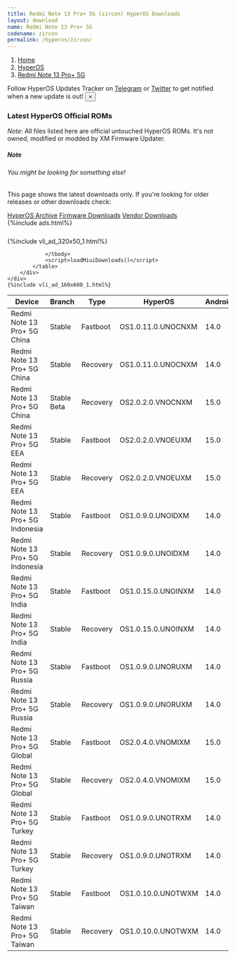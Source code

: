 ```yaml
---
title: Redmi Note 13 Pro+ 5G (zircon) HyperOS Downloads
layout: download
name: Redmi Note 13 Pro+ 5G
codename: zircon
permalink: /hyperos/zircon/
---
```

<nav aria-label="breadcrumb">
    <ol class="breadcrumb">
        <li class="breadcrumb-item"><a href="/">Home</a></li>
        <li class="breadcrumb-item"><a href="/hyperos/">HyperOS</a></li>
        <li class="breadcrumb-item active" aria-current="page"><a href="/hyperos/zircon/">Redmi Note 13 Pro+ 5G</a></li>
    </ol>
</nav>
<div class="alert alert-primary alert-dismissible fade show" role="alert">
    Follow HyperOS Updates Tracker on <a href="https://t.me/MIUIUpdatesTracker" class="alert-link">Telegram</a>
     or <a href="https://twitter.com/MiFwUpdater" class="alert-link">Twitter</a> to get notified when a new update is out!
    <button type="button" class="close" data-dismiss="alert" aria-label="Close">
        <span aria-hidden="true">&times;</span>
    </button>
</div>

### Latest HyperOS Official ROMs
*Note*: All files listed here are official untouched HyperOS ROMs. It's not owned, modified or modded by XM Firmware Updater.
<div class="card">
  <div class="card-body">
    <h5 class="card-title">Note</h5>
    <h6 class="card-subtitle mb-2 text-muted">You might be looking for something else!</h6>
    <p class="card-text">This page shows the latest downloads only.
     If you're looking for older releases or other downloads check:</p>
    <a href="/archive/hyperos/zircon/" class="card-link">HyperOS Archive</a>
    <a href="/firmware/zircon/" class="card-link">Firmware Downloads</a>
    <a href="/vendor/zircon/" class="card-link">Vendor Downloads</a>
  </div>
</div>
{%include ads.html%}
<div class="row justify-content-center">
    <div class="col-10">
        <div class="table-responsive-md" style="margin-top: 25px;">
            {%include vli_ad_320x50_1.html%}
            <table id="miui" class="display dt-responsive nowrap compact table table-striped table-hover table-sm">
                <thead class="thead-dark">
                    <tr>
                        <th data-ref="device">Device</th>
                        <th data-ref="branch">Branch</th>
                        <th data-ref="type">Type</th>
                        <th data-ref="miui">HyperOS</th>
                        <th data-ref="android">Android</th>
                        <th data-ref="size">Size</th>
                        <th data-ref="size">Date</th>
                        <th data-ref="link">Link</th>
                    </tr>
                </thead>
                <tbody>
                <tr><td>Redmi Note 13 Pro+ 5G China</td><td>Stable</td><td>Fastboot</td><td>OS1.0.11.0.UNOCNXM</td><td>14.0</td><td>7.9 GB</td><td>2024-11-28</td><td><a href="/hyperos/zircon/stable/OS1.0.11.0.UNOCNXM/">Download</a></td></tr>
<tr><td>Redmi Note 13 Pro+ 5G China</td><td>Stable</td><td>Recovery</td><td>OS1.0.11.0.UNOCNXM</td><td>14.0</td><td>6.2 GB</td><td>2024-12-06</td><td><a href="/hyperos/zircon/stable/OS1.0.11.0.UNOCNXM/">Download</a></td></tr>
<tr><td>Redmi Note 13 Pro+ 5G China</td><td>Stable Beta</td><td>Recovery</td><td>OS2.0.2.0.VNOCNXM</td><td>15.0</td><td>6.7 GB</td><td>2025-01-14</td><td><a href="/hyperos/zircon/stable beta/OS2.0.2.0.VNOCNXM/">Download</a></td></tr>
<tr><td>Redmi Note 13 Pro+ 5G EEA</td><td>Stable</td><td>Fastboot</td><td>OS2.0.2.0.VNOEUXM</td><td>15.0</td><td>8.3 GB</td><td>2024-12-27</td><td><a href="/hyperos/zircon/stable/OS2.0.2.0.VNOEUXM/">Download</a></td></tr>
<tr><td>Redmi Note 13 Pro+ 5G EEA</td><td>Stable</td><td>Recovery</td><td>OS2.0.2.0.VNOEUXM</td><td>15.0</td><td>6.1 GB</td><td>2024-12-31</td><td><a href="/hyperos/zircon/stable/OS2.0.2.0.VNOEUXM/">Download</a></td></tr>
<tr><td>Redmi Note 13 Pro+ 5G Indonesia</td><td>Stable</td><td>Fastboot</td><td>OS1.0.9.0.UNOIDXM</td><td>14.0</td><td>8.1 GB</td><td>2024-12-23</td><td><a href="/hyperos/zircon/stable/OS1.0.9.0.UNOIDXM/">Download</a></td></tr>
<tr><td>Redmi Note 13 Pro+ 5G Indonesia</td><td>Stable</td><td>Recovery</td><td>OS1.0.9.0.UNOIDXM</td><td>14.0</td><td>5.8 GB</td><td>2025-01-06</td><td><a href="/hyperos/zircon/stable/OS1.0.9.0.UNOIDXM/">Download</a></td></tr>
<tr><td>Redmi Note 13 Pro+ 5G India</td><td>Stable</td><td>Fastboot</td><td>OS1.0.15.0.UNOINXM</td><td>14.0</td><td>7.6 GB</td><td>2024-12-23</td><td><a href="/hyperos/zircon/stable/OS1.0.15.0.UNOINXM/">Download</a></td></tr>
<tr><td>Redmi Note 13 Pro+ 5G India</td><td>Stable</td><td>Recovery</td><td>OS1.0.15.0.UNOINXM</td><td>14.0</td><td>5.6 GB</td><td>2025-01-06</td><td><a href="/hyperos/zircon/stable/OS1.0.15.0.UNOINXM/">Download</a></td></tr>
<tr><td>Redmi Note 13 Pro+ 5G Russia</td><td>Stable</td><td>Fastboot</td><td>OS1.0.9.0.UNORUXM</td><td>14.0</td><td>8.8 GB</td><td>2024-12-23</td><td><a href="/hyperos/zircon/stable/OS1.0.9.0.UNORUXM/">Download</a></td></tr>
<tr><td>Redmi Note 13 Pro+ 5G Russia</td><td>Stable</td><td>Recovery</td><td>OS1.0.9.0.UNORUXM</td><td>14.0</td><td>5.7 GB</td><td>2025-01-06</td><td><a href="/hyperos/zircon/stable/OS1.0.9.0.UNORUXM/">Download</a></td></tr>
<tr><td>Redmi Note 13 Pro+ 5G Global</td><td>Stable</td><td>Fastboot</td><td>OS2.0.4.0.VNOMIXM</td><td>15.0</td><td>8.9 GB</td><td>2024-12-25</td><td><a href="/hyperos/zircon/stable/OS2.0.4.0.VNOMIXM/">Download</a></td></tr>
<tr><td>Redmi Note 13 Pro+ 5G Global</td><td>Stable</td><td>Recovery</td><td>OS2.0.4.0.VNOMIXM</td><td>15.0</td><td>6.0 GB</td><td>2024-12-31</td><td><a href="/hyperos/zircon/stable/OS2.0.4.0.VNOMIXM/">Download</a></td></tr>
<tr><td>Redmi Note 13 Pro+ 5G Turkey</td><td>Stable</td><td>Fastboot</td><td>OS1.0.9.0.UNOTRXM</td><td>14.0</td><td>7.8 GB</td><td>2024-12-23</td><td><a href="/hyperos/zircon/stable/OS1.0.9.0.UNOTRXM/">Download</a></td></tr>
<tr><td>Redmi Note 13 Pro+ 5G Turkey</td><td>Stable</td><td>Recovery</td><td>OS1.0.9.0.UNOTRXM</td><td>14.0</td><td>5.7 GB</td><td>2025-01-06</td><td><a href="/hyperos/zircon/stable/OS1.0.9.0.UNOTRXM/">Download</a></td></tr>
<tr><td>Redmi Note 13 Pro+ 5G Taiwan</td><td>Stable</td><td>Fastboot</td><td>OS1.0.10.0.UNOTWXM</td><td>14.0</td><td>7.5 GB</td><td>2024-12-23</td><td><a href="/hyperos/zircon/stable/OS1.0.10.0.UNOTWXM/">Download</a></td></tr>
<tr><td>Redmi Note 13 Pro+ 5G Taiwan</td><td>Stable</td><td>Recovery</td><td>OS1.0.10.0.UNOTWXM</td><td>14.0</td><td>5.7 GB</td><td>2025-01-06</td><td><a href="/hyperos/zircon/stable/OS1.0.10.0.UNOTWXM/">Download</a></td></tr>

                </tbody>
                <script>loadMiuiDownloads()</script>
            </table>
        </div>
    </div>
    {%include vli_ad_160x600_1.html%}
</div>
